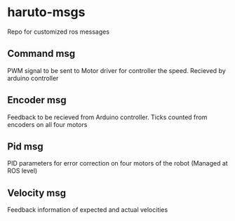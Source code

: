 # haruto-msgs
Repo for customized ros messages 

## Command msg
PWM signal to be sent to Motor driver for controller the speed. Recieved by arduino controller

## Encoder msg 
Feedback to be recieved from Arduino controller. Ticks counted from encoders on all four motors 

## Pid msg
PID parameters for error correction on four motors of the robot (Managed at ROS level)

## Velocity msg
Feedback information of expected and actual velocities
